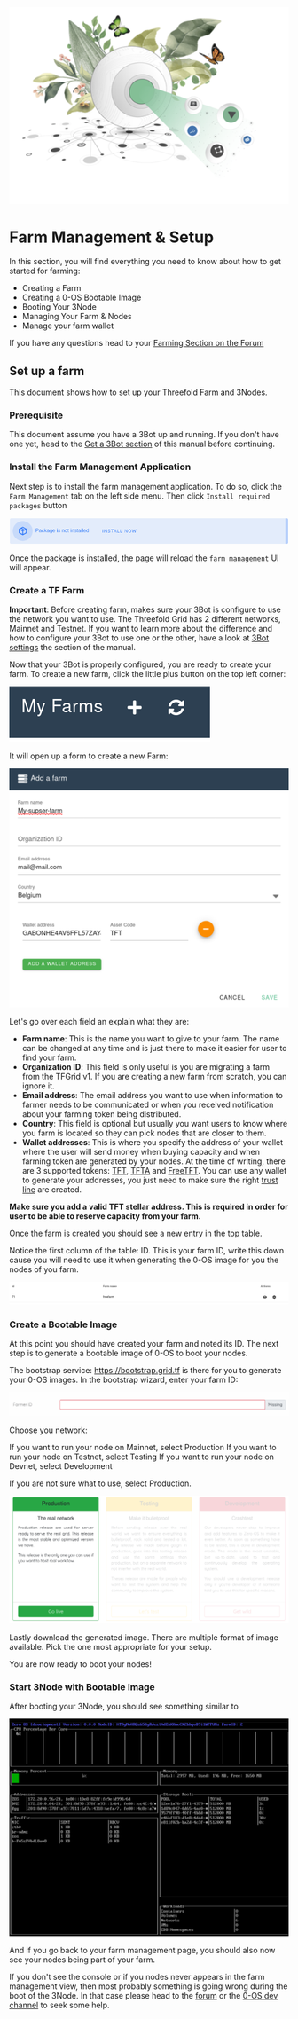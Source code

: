 ![alt](./img/cap2layer.png)

# Farm Management & Setup

In this section, you will find everything you need to know about how to get started for farming:

* Creating a Farm
* Creating a 0-OS Bootable Image
* Booting Your 3Node
* Managing Your Farm & Nodes
* Manage your farm wallet

If you have any questions head to your [Farming Section on the Forum](https://forum.Threefold.io/c/Threefold-grid-support/farmer-discussion)

## Set up a farm

This document shows how to set up your Threefold Farm and 3Nodes. 

### Prerequisite

This document assume you have a 3Bot up and running. If you don't have one yet, head to the [Get a 3Bot section](getting_started_3bot.md) of this manual before continuing.

### Install the Farm Management Application

Next step is to install the farm management application. To do so, click the `Farm Management` tab on the left side menu.
Then click `Install required packages` button

![install_package](./img/install_packages.png)

Once the package is installed, the page will reload the `farm management` UI will appear.

### Create a TF Farm

**Important**:
Before creating farm, makes sure your 3Bot is configure to use the network you want to use. The Threefold Grid has 2 different networks, Mainnet and Testnet. If you want to learn more about the difference and how to configure your 3Bot to use one or the other, have a look at [3Bot settings](3bot_settings.md#manage-identities) the section of the manual.

Now that your 3Bot is properly configured, you are ready to create your farm. To create a new farm, click the little plus button on the top left corner:

![add farm](./img/add_farm.png)

It will open up a form to create a new Farm:

![new farm](./img/new_farm.png)

Let's go over each field an explain what they are:

* **Farm name**: This is the name you want to give to your farm. The name can be changed at any time and is just there to make it easier for user to find your farm.
* **Organization ID**: This field is only useful is you are migrating a farm from the TFGrid v1. If you are creating a new farm from scratch, you can ignore it.
* **Email address**: The email address you want to use when information to farmer needs to be communicated or when you received notification about your farming token being distributed.
* **Country**: This field is optional but usually you want users to know where you farm is located so they can pick nodes that are closer to them.
* **Wallet addresses**: This is where you specify the address of your wallet where the user will send money when buying capacity and when farming token are generated by your nodes. At the time of writing, there are 3 supported tokens: [TFT](https://wiki.threefold.io/#/terms_conditions_griduser?id=_5-use-of-threefold-tokens), [TFTA](https://wiki.threefold.io/#/terms_conditions_griduser?id=_5-use-of-threefold-tokens) and [FreeTFT](https://manual2.threefold.io/#/getting_started?id=claim-your-freetft). You can use any wallet to generate your addresses, you just need to make sure the right [trust line](https://www.stellar.org/developers/guides/concepts/assets.html) are created.

**Make sure you add a valid TFT stellar address. This is required in order for user to be able to reserve capacity from your farm.**

Once the farm is created you should see a new entry in the top table.

Notice the first column of the table: ID. This is your farm ID, write this down cause you will need to use it when generating the 0-OS image for you the nodes of you farm.

![farm table](./img/farm_table.png)

### Create a Bootable Image

At this point you should have created your farm and noted its ID. The next step is to generate a bootable image of 0-OS to boot your nodes.

The bootstrap service: https://bootstrap.grid.tf is there for you to generate your 0-OS images.
In the bootstrap wizard, enter your farm ID:

![boostrap farmer ID](./img/bootstap_farmid.png)

Choose you network:

If you want to run your node on Mainnet, select Production
If you want to run your node on Testnet, select Testing
If you want to run your node on Devnet, select Development

If you are not sure what to use, select Production.

![boostrap network selection](./img/bootstap_network.png)

Lastly download the generated image. There are multiple format of image available. Pick the one most appropriate for your setup.

You are now ready to boot your nodes!

### Start 3Node with Bootable Image

After booting your 3Node, you should see something similar to 

![0-OS console interface](./img/zui.png)

And if you go back to your farm management page, you should also now see your nodes being part of your farm.

If you don't see the console or if you nodes never appears in the farm management view, then most probably something is going wrong during the boot of the 3Node. In that case please head to the [forum](https://forum.threefold.io/c/technical-discussion/zero-os/8) or the [0-OS dev channel](https://t.me/zero_os_tech) to seek some help.
